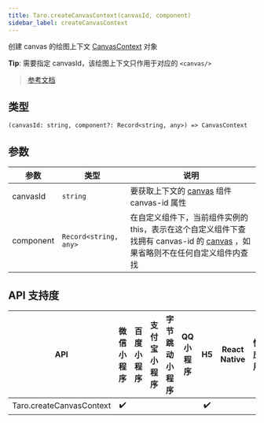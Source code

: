 ```yaml
---
title: Taro.createCanvasContext(canvasId, component)
sidebar_label: createCanvasContext
---
```


创建 canvas 的绘图上下文 [CanvasContext](https://developers.weixin.qq.com/miniprogram/dev/api/canvas/CanvasContext.html) 对象

**Tip**: 需要指定 canvasId，该绘图上下文只作用于对应的 `<canvas/>`

> [参考文档](https://developers.weixin.qq.com/miniprogram/dev/api/canvas/wx.createCanvasContext.html)

## 类型

```tsx
(canvasId: string, component?: Record<string, any>) => CanvasContext
```

## 参数

| 参数 | 类型 | 说明 |
| --- | --- | --- |
| canvasId | `string` | 要获取上下文的 [canvas](https://developers.weixin.qq.com/miniprogram/dev/component/canvas.html) 组件 canvas-id 属性 |
| component | `Record<string, any>` | 在自定义组件下，当前组件实例的this，表示在这个自定义组件下查找拥有 canvas-id 的 [canvas](https://developers.weixin.qq.com/miniprogram/dev/component/canvas.html) ，如果省略则不在任何自定义组件内查找 |

## API 支持度

| API | 微信小程序 | 百度小程序 | 支付宝小程序 | 字节跳动小程序 | QQ 小程序 | H5 | React Native | 快应用 |
| :---: | :---: | :---: | :---: | :---: | :---: | :---: | :---: | :---: |
| Taro.createCanvasContext | ✔️ |  |  |  |  | ✔️ |  |  |
